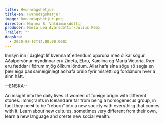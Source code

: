 ```yaml
---
title: Hvunndagshetjur
title-en: Hvunndagshetjur
image: hvunndagshetjur.png
director: Magnea B. Valdimarsdóttir
producer: María Lea Ævarsdóttir/Júlíus Kemp
Trailer: ""
dagskra:
  - 2020-08-02T14:00:00.000Z
---
```

Innsýn inn í daglegt líf kvenna af erlendum uppruna með ólíkar sögur. Aðalpersónur myndinnar eru Zineta, Ebru, Karolina og Maria Victoria. Þær eru fæddar í fjórum mjög ólíkum löndum. Allar hafa sína sögu að segja en þær eiga það sameiginlegt að hafa orðið fyrir misrétti og fordómum hver á sinn hátt.

\--ENSKA--

An insight into the daily lives of women of foreign origin with different stories. Immigrants in Iceland are far from being a homogeneous group, in fact they need to be "reborn" into a new society with everything that comes with it. Learn about new cultures, sometimes very different from their own, learn a new language and create new social wealth.